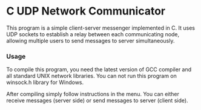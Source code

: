 # C UDP Network Communicator
This program is a simple client-server messenger implemented in C. It uses UDP sockets to establish a relay between each communicating node, allowing multiple users to send messages to server simultaneously. 


### Usage
To compile this program, you need the latest version of GCC compiler and all standard UNIX network libraries. You can not run this program on winsock.h library for Windows.

After compiling simply follow instructions in the menu. You can either receive messages (server side) or send messages to server (client side).
